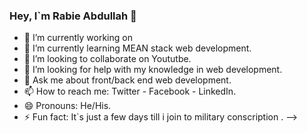 ### Hey, I`m Rabie Abdullah 👋




- 🔭 I’m currently working on 
- 🌱 I’m currently learning MEAN stack web development.
- 👯 I’m looking to collaborate on Yoututbe.
- 🤔 I’m looking for help with my knowledge in web development.
- 💬 Ask me about front/back end web development.
- 📫 How to reach me: Twitter - Facebook - LinkedIn.
- 😄 Pronouns: He/His.
- ⚡ Fun fact: It`s just a few days till i join to military conscription .
-->
